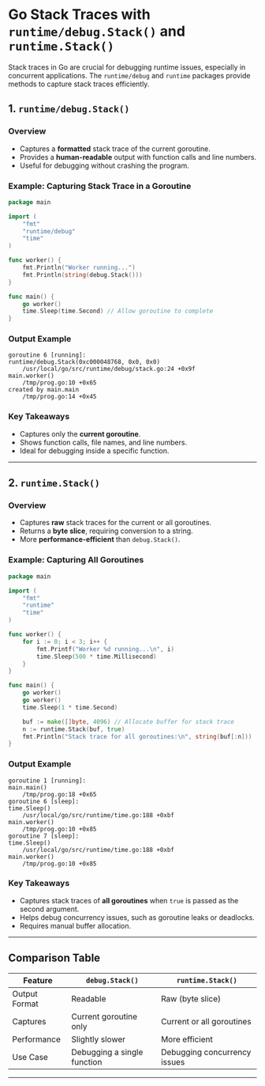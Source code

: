 # Go Stack Traces with `runtime/debug.Stack()` and `runtime.Stack()`

Stack traces in Go are crucial for debugging runtime issues, especially in concurrent applications. The `runtime/debug` and `runtime` packages provide methods to capture stack traces efficiently.

## **1. `runtime/debug.Stack()`**
### **Overview**
- Captures a **formatted** stack trace of the current goroutine.
- Provides a **human-readable** output with function calls and line numbers.
- Useful for debugging without crashing the program.

### **Example: Capturing Stack Trace in a Goroutine**
```go
package main

import (
	"fmt"
	"runtime/debug"
	"time"
)

func worker() {
	fmt.Println("Worker running...")
	fmt.Println(string(debug.Stack()))
}

func main() {
	go worker()
	time.Sleep(time.Second) // Allow goroutine to complete
}
```
### **Output Example**
```
goroutine 6 [running]:
runtime/debug.Stack(0xc000048768, 0x0, 0x0)
	/usr/local/go/src/runtime/debug/stack.go:24 +0x9f
main.worker()
	/tmp/prog.go:10 +0x65
created by main.main
	/tmp/prog.go:14 +0x45
```
### **Key Takeaways**
- Captures only the **current goroutine**.
- Shows function calls, file names, and line numbers.
- Ideal for debugging inside a specific function.

---

## **2. `runtime.Stack()`**
### **Overview**
- Captures **raw** stack traces for the current or all goroutines.
- Returns a **byte slice**, requiring conversion to a string.
- More **performance-efficient** than `debug.Stack()`.

### **Example: Capturing All Goroutines**
```go
package main

import (
	"fmt"
	"runtime"
	"time"
)

func worker() {
	for i := 0; i < 3; i++ {
		fmt.Printf("Worker %d running...\n", i)
		time.Sleep(500 * time.Millisecond)
	}
}

func main() {
	go worker()
	go worker()
	time.Sleep(1 * time.Second)

	buf := make([]byte, 4096) // Allocate buffer for stack trace
	n := runtime.Stack(buf, true)
	fmt.Println("Stack trace for all goroutines:\n", string(buf[:n]))
}
```
### **Output Example**
```
goroutine 1 [running]:
main.main()
	/tmp/prog.go:18 +0x65
goroutine 6 [sleep]:
time.Sleep()
	/usr/local/go/src/runtime/time.go:188 +0xbf
main.worker()
	/tmp/prog.go:10 +0x85
goroutine 7 [sleep]:
time.Sleep()
	/usr/local/go/src/runtime/time.go:188 +0xbf
main.worker()
	/tmp/prog.go:10 +0x85
```
### **Key Takeaways**
- Captures stack traces of **all goroutines** when `true` is passed as the second argument.
- Helps debug concurrency issues, such as goroutine leaks or deadlocks.
- Requires manual buffer allocation.

---

## **Comparison Table**
| Feature           | `debug.Stack()` | `runtime.Stack()` |
|------------------|---------------|----------------|
| Output Format   | Readable      | Raw (byte slice) |
| Captures       | Current goroutine only | Current or all goroutines |
| Performance    | Slightly slower | More efficient |
| Use Case       | Debugging a single function | Debugging concurrency issues |

---

